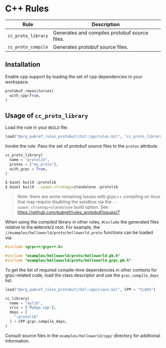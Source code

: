 # C++ Rules

| Rule | Description |
| ---  | --- |
| `cc_proto_library` | Generates and compiles protobuf source files. |
| `cc_proto_compile` | Generates protobuf source files. |

## Installation

Enable cpp support by loading the set of cpp dependencies in your workspace.

```python
protobuf_repositories(
  with_cpp=True,
)
```


## Usage of `cc_proto_library`

Load the rule in your `BUILD` file:

```python
load("@org_pubref_rules_protobuf//bzl:cpp/rules.bzl", "cc_proto_library")
```

Invoke the rule.  Pass the set of protobuf source files to the
`protos` attribute.

```python
cc_proto_library(
  name = "protolib",
  protos = ["my.proto"],
  with_grpc = True,
)
```

```sh
$ bazel build :protolib
$ bazel build --spawn_strategy=standalone :protolib
```

> Note: there are some remaining issues with grpc++ compiling on linux
> that may require disabling the sandbox via the
> `--spawn_strategy=standalone` build option. See
> https://github.com/pubref/rules_protobuf/issues/7


When using the compiled library in other rules, `#include` the
generated files relative to the `WORKSPACE` root.  For example, the
`//examples/helloworld/proto/helloworld.proto` functions can be loaded
via:


```cpp
#include <grpc++/grpc++.h>

#include "examples/helloworld/proto/helloworld.pb.h"
#include "examples/helloworld/proto/helloworld.grpc.pb.h"
```

To get the list of required compile-time dependencies in other
contexts for grpc-related code, load the class descriptor and use the
`grpc.compile_deps` list:

```python
load("@org_pubref_rules_protobuf//bzl:cpp/class.bzl", CPP = "CLASS")

cc_library(
  name = "mylib",
  srcs = ['MyApp.cpp'],
  deps = [
    ":protolib"
  ] + CPP.grpc.compile_deps,
)
```

Consult source files in the `examples/helloworld/cpp/` directory for
additional information.

